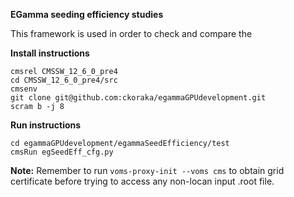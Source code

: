 **EGamma seeding efficiency studies**


This framework is used in order to check and compare the


**Install instructions**
```
cmsrel CMSSW_12_6_0_pre4
cd CMSSW_12_6_0_pre4/src
cmsenv
git clone git@github.com:ckoraka/egammaGPUdevelopment.git
scram b -j 8
```

**Run instructions**
```
cd egammaGPUdevelopment/egammaSeedEfficiency/test
cmsRun egSeedEff_cfg.py
```

**Note:** Remember to run 
```voms-proxy-init --voms cms``` 
to obtain grid certificate before trying to access any non-locan input .root file.
